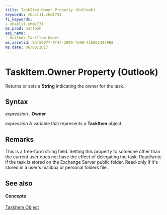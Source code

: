 ```yaml
---
title: TaskItem.Owner Property (Outlook)
keywords: vbaol11.chm1731
f1_keywords:
- vbaol11.chm1731
ms.prod: outlook
api_name:
- Outlook.TaskItem.Owner
ms.assetid: 8af59077-9f4f-2099-fd98-416061447968
ms.date: 06/08/2017
---
```



# TaskItem.Owner Property (Outlook)

Returns or sets a **String** indicating the owner for the task.


## Syntax

 _expression_ . **Owner**

 _expression_ A variable that represents a **TaskItem** object.


## Remarks

This is a free-form string field. Setting this property to someone other than the current user does not have the effect of delegating the task. Read/write if the task is stored on the Exchange Server public folder. Read-only if it's stored in a user's mailbox or personal folders file.


## See also


#### Concepts


[TaskItem Object](taskitem-object-outlook.md)

